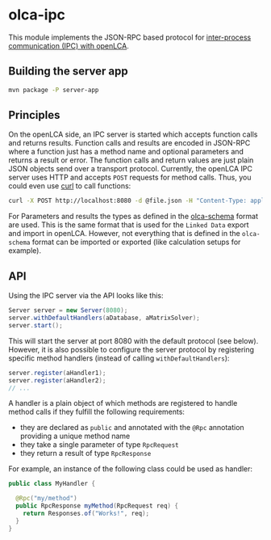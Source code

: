 # olca-ipc
This module implements the JSON-RPC based protocol for
[inter-process communication (IPC) with openLCA](https://greendelta.github.io/openLCA-ApiDoc/ipc/).

## Building the server app

```bash
mvn package -P server-app
```

## Principles
On the openLCA side, an IPC server is started which accepts function calls
and returns results. Function calls and results are encoded in JSON-RPC where
a function just has a method name and optional parameters and returns a result
or error. The function calls and return values are just plain JSON objects
send over a transport protocol. Currently, the openLCA IPC server uses HTTP
and accepts `POST` requests for method calls. Thus, you could even use
[curl](https://curl.haxx.se/) to call functions:

```bash
curl -X POST http://localhost:8080 -d @file.json -H "Content-Type: application/json"
```

For Parameters and results the types as defined in the
[olca-schema](https://github.com/GreenDelta/olca-schema) format are used. This
is the same format that is used for the `Linked Data` export and import in
openLCA. However, not everything that is defined in the `olca-schema` format
can be imported or exported (like calculation setups for example).


## API
Using the IPC server via the API looks like this:

```java
Server server = new Server(8080);
server.withDefaultHandlers(aDatabase, aMatrixSolver);
server.start();
```

This will start the server at port 8080 with the default protocol (see below).
However, it is also possible to configure the server protocol by registering
specific method handlers (instead of calling `withDefaultHandlers`):

```java
server.register(aHandler1);
server.register(aHandler2);
// ...
```

A handler is a plain object of which methods are registered to handle method
calls if they fulfill the following requirements:

* they are declared as `public` and annotated with the `@Rpc` annotation
  providing a unique method name
* they take a single parameter of type `RpcRequest`
* they return a result of type `RpcResponse`

For example, an instance of the following class could be used as handler:

```java
public class MyHandler {

  @Rpc("my/method")
  public RpcResponse myMethod(RpcRequest req) {
    return Responses.of("Works!", req);
  }
}
```
